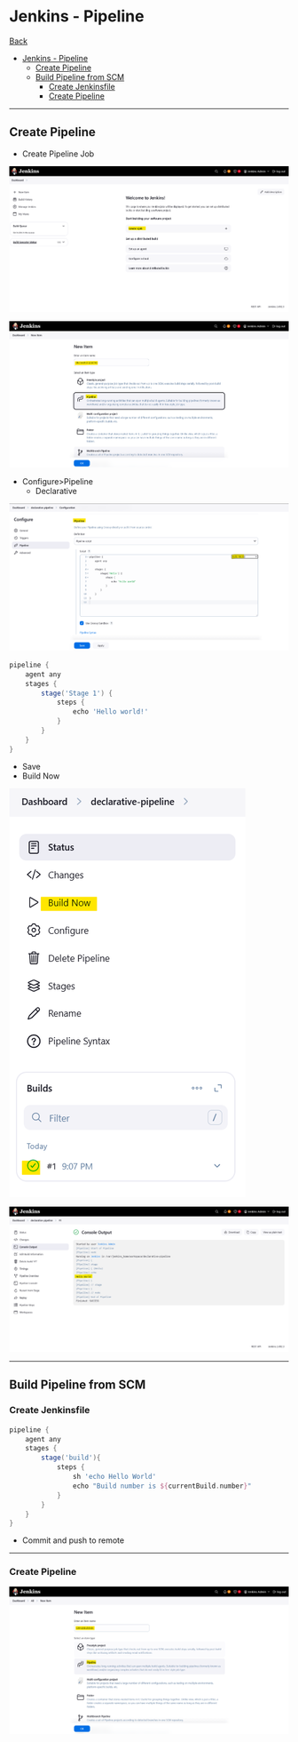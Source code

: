 # Jenkins - Pipeline

[Back](../README.md)

- [Jenkins - Pipeline](#jenkins---pipeline)
  - [Create Pipeline](#create-pipeline)
  - [Build Pipeline from SCM](#build-pipeline-from-scm)
    - [Create Jenkinsfile](#create-jenkinsfile)
    - [Create Pipeline](#create-pipeline-1)

---

## Create Pipeline

- Create Pipeline Job

![pic](./pic/pipeline01.png)

![pic](./pic/pipeline02.png)

- Configure>Pipeline
  - Declarative

![pic](./pic/pipeline03.png)

```groovy
pipeline {
    agent any
    stages {
        stage('Stage 1') {
            steps {
                echo 'Hello world!'
            }
        }
    }
}
```

- Save
- Build Now

![pic](./pic/pipeline04.png)

![pic](./pic/pipeline05.png)

---

## Build Pipeline from SCM

### Create Jenkinsfile

```groovy
pipeline {
    agent any
    stages {
        stage('build'){
            steps {
                sh 'echo Hello World'
                echo "Build number is ${currentBuild.number}"
            }
        }
    }
}
```

- Commit and push to remote

---

### Create Pipeline

![pic](./pic/github_pipeline01.png)
